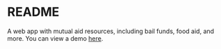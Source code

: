 # README

A web app with mutual aid resources, including bail funds, food aid, and more. You can view a demo <a href="https://www.youtube.com/watch?v=XCs0pTyQX04&feature=youtu.be">here</a>.
